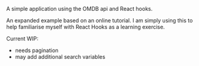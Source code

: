 A simple application using the OMDB api and React hooks.

An expanded example based on an online tutorial. I am simply using this to help familiarise myself with React Hooks as a learning exercise.

Current WIP:
* needs pagination
* may add additional search variables
